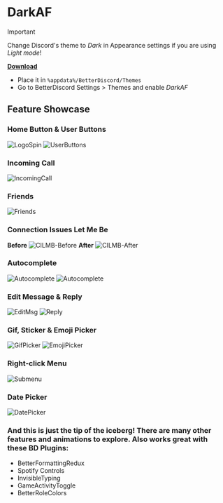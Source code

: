 # DarkAF
> [!IMPORTANT]
> Change Discord's theme to *Dark* in Appearance settings if you are using *Light mode*!

 **[Download](https://git-link.vercel.app/api/download?url=https%3A%2F%2Fgithub.com%2FTrapStoner%2FDarkAF%2Fblob%2Fmaster%2FDarkAF.theme.css)**
 - Place it in `%appdata%/BetterDiscord/Themes`
 - Go to BetterDiscord Settings > Themes and enable *DarkAF*

 
## Feature Showcase
### Home Button & User Buttons
![LogoSpin](https://i.imgur.com/2vlsdSA.gif) ![UserButtons](https://i.imgur.com/TRpTyCd.gif) 
### Incoming Call
![IncomingCall](https://i.imgur.com/OwTdV8i.gif)
### Friends
![Friends](https://i.imgur.com/AsYE0Vi.gif)
### Connection Issues Let Me Be
**Before**
![CILMB-Before](https://i.imgur.com/X7AHIm9.gif)
**After**
![CILMB-After](https://i.imgur.com/VdDdZlR.gif)
### Autocomplete
![Autocomplete](https://i.imgur.com/eO742ll.gif)
![Autocomplete](https://i.imgur.com/XXNM4WN.gif)
### Edit Message & Reply
![EditMsg](https://i.imgur.com/e7Pcky8.gif)
![Reply](https://i.imgur.com/fbOuV6l.gif)
### Gif, Sticker & Emoji Picker
![GifPicker](https://i.imgur.com/SaLUvbD.gif) ![EmojiPicker](https://i.imgur.com/SDD0ks3.gif)
### Right-click Menu
![Submenu](https://i.imgur.com/tqeJfIV.gif)
### Date Picker
![DatePicker](https://i.imgur.com/8VrzGJ6.gif)

### And this is just the tip of the iceberg! There are many other features and animations to explore. Also works great with these BD Plugins:
- BetterFormattingRedux
- Spotify Controls
- InvisibleTyping
- GameActivityToggle
- BetterRoleColors